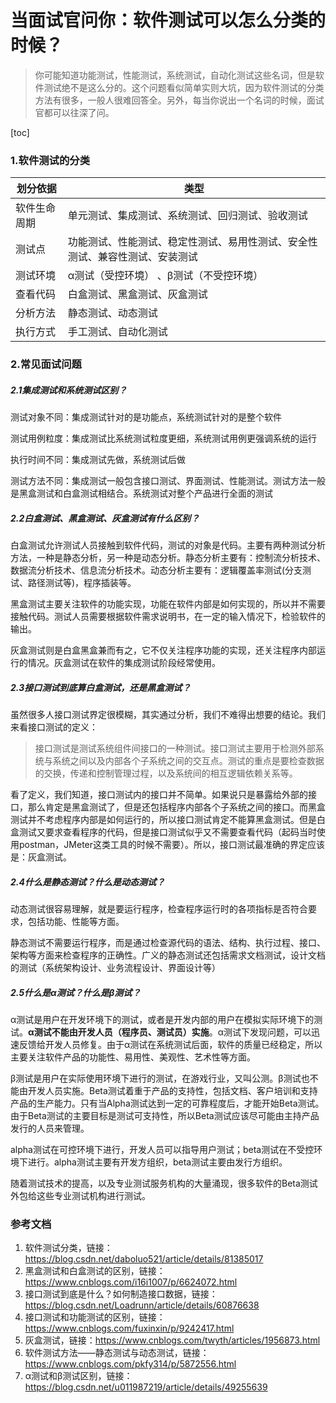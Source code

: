 # 当面试官问你：软件测试可以怎么分类的时候？

> 你可能知道功能测试，性能测试，系统测试，自动化测试这些名词，但是软件测试绝不是这么分的。这个问题看似简单实则大坑，因为软件测试的分类方法有很多，一般人很难回答全。另外，每当你说出一个名词的时候，面试官都可以往深了问。

[toc]

### 1.软件测试的分类

| 划分依据     | 类型                                                         |
| ------------ | ------------------------------------------------------------ |
| 软件生命周期 | 单元测试、集成测试、系统测试、回归测试、验收测试             |
| 测试点       | 功能测试、性能测试、稳定性测试、易用性测试、安全性测试、兼容性测试、安装测试 |
| 测试环境     | α测试（受控环境） 、β测试（不受控环境）                      |
| 查看代码     | 白盒测试、黑盒测试、灰盒测试                                 |
| 分析方法     | 静态测试、动态测试                                           |
| 执行方式     | 手工测试、自动化测试                                         |

### 2.常见面试问题

##### 2.1集成测试和系统测试区别？

测试对象不同：集成测试针对的是功能点，系统测试针对的是整个软件

测试用例粒度：集成测试比系统测试粒度更细，系统测试用例更强调系统的运行

执行时间不同：集成测试先做，系统测试后做

测试方法不同：集成测试一般包含接口测试、界面测试、性能测试。测试方法一般是黑盒测试和白盒测试相结合。系统测试对整个产品进行全面的测试

##### 2.2白盒测试、黑盒测试、灰盒测试有什么区别？

白盒测试允许测试人员接触到软件代码，测试的对象是代码。主要有两种测试分析方法，一种是静态分析，另一种是动态分析。静态分析主要有：控制流分析技术、数据流分析技术、信息流分析技术。动态分析主要有：逻辑覆盖率测试(分支测试、路径测试等)，程序插装等。

黑盒测试主要关注软件的功能实现，功能在软件内部是如何实现的，所以并不需要接触代码。测试人员需要根据软件需求说明书，在一定的输入情况下，检验软件的输出。

灰盒测试则是白盒黑盒兼而有之，它不仅关注程序功能的实现，还关注程序内部运行的情况。灰盒测试在软件的集成测试阶段经常使用。

##### 2.3接口测试到底算白盒测试，还是黑盒测试？

虽然很多人接口测试界定很模糊，其实通过分析，我们不难得出想要的结论。我们来看接口测试的定义：

> 接口测试是测试系统组件间接口的一种测试。接口测试主要用于检测外部系统与系统之间以及内部各个子系统之间的交互点。测试的重点是要检查数据的交换，传递和控制管理过程，以及系统间的相互逻辑依赖关系等。

看了定义，我们知道，接口测试内的接口并不简单。如果说只是暴露给外部的接口，那么肯定是黑盒测试了，但是还包括程序内部各个子系统之间的接口。而黑盒测试并不考虑程序内部是如何运行的，所以接口测试肯定不能算黑盒测试。但是白盒测试又要求查看程序的代码，但是接口测试似乎又不需要查看代码（起码当时使用postman，JMeter这类工具的时候不需要）。所以，接口测试最准确的界定应该是：灰盒测试。

##### 2.4什么是静态测试？什么是动态测试？

动态测试很容易理解，就是要运行程序，检查程序运行时的各项指标是否符合要求，包括功能、性能等方面。

静态测试不需要运行程序，而是通过检查源代码的语法、结构、执行过程、接口、架构等方面来检查程序的正确性。广义的静态测试还包括需求文档测试，设计文档的测试（系统架构设计、业务流程设计、界面设计等）

#####   2.5什么是α测试？什么是β测试？

 α测试是用户在开发环境下的测试，或者是开发内部的用户在模拟实际环境下的测试。**α测试不能由开发人员（程序员、测试员）实施**。α测试下发现问题，可以迅速反馈给开发人员修复。由于α测试在系统测试后面，软件的质量已经稳定，所以主要关注软件产品的功能性、易用性、美观性、艺术性等方面。

β测试是用户在实际使用环境下进行的测试，在游戏行业，又叫公测。β测试也不能由开发人员实施。Beta测试着重于产品的支持性，包括文档、客户培训和支持产品的生产能力。只有当Alpha测试达到一定的可靠程度后，才能开始Beta测试。由于Beta测试的主要目标是测试可支持性，所以Beta测试应该尽可能由主持产品发行的人员来管理。

alpha测试在可控环境下进行，开发人员可以指导用户测试；beta测试在不受控环境下进行。alpha测试主要有开发方组织，beta测试主要由发行方组织。

随着测试技术的提高，以及专业测试服务机构的大量涌现，很多软件的Beta测试外包给这些专业测试机构进行测试。

### 参考文档

1. 软件测试分类，链接：https://blog.csdn.net/daboluo521/article/details/81385017
2. 黑盒测试和白盒测试的区别，链接：https://www.cnblogs.com/i16i1007/p/6624072.html
3. 接口测试到底是什么？如何制造接口数据，链接：https://blog.csdn.net/Loadrunn/article/details/60876638
4. 接口测试和功能测试的区别，链接：https://www.cnblogs.com/fuxinxin/p/9242417.html
5. 灰盒测试，链接：https://www.cnblogs.com/twyth/articles/1956873.html
6. 软件测试方法——静态测试与动态测试，链接：https://www.cnblogs.com/pkfy314/p/5872556.html
7. α测试和β测试区别，链接：https://blog.csdn.net/u011987219/article/details/49255639

